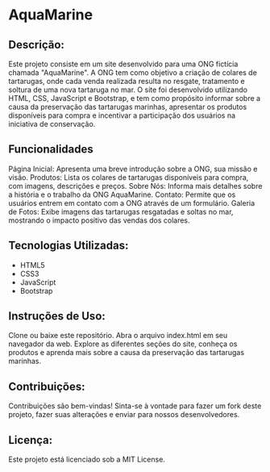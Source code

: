 # AquaMarine

## Descrição:
Este projeto consiste em um site desenvolvido para uma ONG fictícia chamada "AquaMarine". A ONG tem como objetivo a criação de colares de tartarugas, onde cada venda realizada resulta no resgate, tratamento e soltura de uma nova tartaruga no mar. O site foi desenvolvido utilizando HTML, CSS, JavaScript e Bootstrap, e tem como propósito informar sobre a causa da preservação das tartarugas marinhas, apresentar os produtos disponíveis para compra e incentivar a participação dos usuários na iniciativa de conservação.

## Funcionalidades
Página Inicial: Apresenta uma breve introdução sobre a ONG, sua missão e visão.
Produtos: Lista os colares de tartarugas disponíveis para compra, com imagens, descrições e preços.
Sobre Nós: Informa mais detalhes sobre a história e o trabalho da ONG AquaMarine.
Contato: Permite que os usuários entrem em contato com a ONG através de um formulário.
Galeria de Fotos: Exibe imagens das tartarugas resgatadas e soltas no mar, mostrando o impacto positivo das vendas dos colares.

## Tecnologias Utilizadas:
- HTML5
- CSS3
- JavaScript
- Bootstrap

## Instruções de Uso:
Clone ou baixe este repositório.
Abra o arquivo index.html em seu navegador da web.
Explore as diferentes seções do site, conheça os produtos e aprenda mais sobre a causa da preservação das tartarugas marinhas.

## Contribuições:
Contribuições são bem-vindas! Sinta-se à vontade para fazer um fork deste projeto, fazer suas alterações e enviar para nossos desenvolvedores.

## Licença:
Este projeto está licenciado sob a MIT License.
